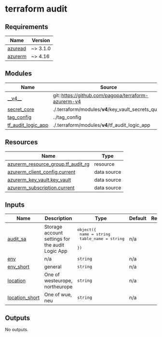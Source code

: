# terraform audit

<!-- BEGIN_TF_DOCS -->
## Requirements

| Name | Version |
|------|---------|
| <a name="requirement_azuread"></a> [azuread](#requirement\_azuread) | ~> 3.1.0 |
| <a name="requirement_azurerm"></a> [azurerm](#requirement\_azurerm) | ~> 4.16 |

## Modules

| Name | Source | Version |
|------|--------|---------|
| <a name="module___v4__"></a> [\_\_v4\_\_](#module\_\_\_v4\_\_) | git::https://github.com/pagopa/terraform-azurerm-v4 | 8a09391b7066afe579c96dd0eae58e037dd5b82a |
| <a name="module_secret_core"></a> [secret\_core](#module\_secret\_core) | ./.terraform/modules/__v4__/key_vault_secrets_query | n/a |
| <a name="module_tag_config"></a> [tag\_config](#module\_tag\_config) | ../tag_config | n/a |
| <a name="module_tf_audit_logic_app"></a> [tf\_audit\_logic\_app](#module\_tf\_audit\_logic\_app) | ./.terraform/modules/__v4__/tf_audit_logic_app | n/a |

## Resources

| Name | Type |
|------|------|
| [azurerm_resource_group.tf_audit_rg](https://registry.terraform.io/providers/hashicorp/azurerm/latest/docs/resources/resource_group) | resource |
| [azurerm_client_config.current](https://registry.terraform.io/providers/hashicorp/azurerm/latest/docs/data-sources/client_config) | data source |
| [azurerm_key_vault.key_vault](https://registry.terraform.io/providers/hashicorp/azurerm/latest/docs/data-sources/key_vault) | data source |
| [azurerm_subscription.current](https://registry.terraform.io/providers/hashicorp/azurerm/latest/docs/data-sources/subscription) | data source |

## Inputs

| Name | Description | Type | Default | Required |
|------|-------------|------|---------|:--------:|
| <a name="input_audit_sa"></a> [audit\_sa](#input\_audit\_sa) | Storage account settings for the audit Logic App | <pre>object({<br/>    name       = string<br/>    table_name = string<br/>  })</pre> | n/a | yes |
| <a name="input_env"></a> [env](#input\_env) | n/a | `string` | n/a | yes |
| <a name="input_env_short"></a> [env\_short](#input\_env\_short) | general | `string` | n/a | yes |
| <a name="input_location"></a> [location](#input\_location) | One of westeurope, northeurope | `string` | n/a | yes |
| <a name="input_location_short"></a> [location\_short](#input\_location\_short) | One of wue, neu | `string` | n/a | yes |

## Outputs

No outputs.
<!-- END_TF_DOCS -->
